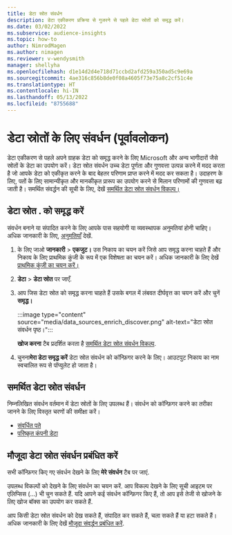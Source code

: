 ```yaml
---
title: डेटा स्रोत संवर्धन
description: डेटा एकीकरण प्रक्रिया से गुजरने से पहले डेटा स्रोतों को समृद्ध करें।
ms.date: 03/02/2022
ms.subservice: audience-insights
ms.topic: how-to
author: NimrodMagen
ms.author: nimagen
ms.reviewer: v-wendysmith
manager: shellyha
ms.openlocfilehash: d1e14d2d4e718d71ccbd2afd259a350ad5c9e69a
ms.sourcegitcommit: 4ae316c856b8de0f08a4605f73e75a8c2cf51c4e
ms.translationtype: HT
ms.contentlocale: hi-IN
ms.lasthandoff: 05/13/2022
ms.locfileid: "8755688"
---
```

# <a name="enrichment-for-data-sources-preview"></a>डेटा स्रोतों के लिए संवर्धन (पूर्वावलोकन)

डेटा एकीकरण से पहले अपने ग्राहक डेटा को समृद्ध करने के लिए Microsoft और अन्य भागीदारों जैसे स्रोतों के डेटा का उपयोग करें। डेटा स्रोत संवर्धन उच्च डेटा पूर्णता और गुणवत्ता उत्पन्न करने में मदद करता है जो आपके डेटा को एकीकृत करने के बाद बेहतर परिणाम प्राप्त करने में मदद कर सकता है। उदाहरण के लिए, पतों के लिए सामान्यीकृत और मानकीकृत प्रारूप का उपयोग करने से मिलान परिणामों की गुणवत्ता बढ़ जाती है। समर्थित संवर्द्धन की सूची के लिए, देखें [समर्थित डेटा स्रोत संवर्धन विकल्प।](#supported-data-source-enrichments)

## <a name="enrich-a-data-source"></a>डेटा स्रोत . को समृद्ध करें

संवर्धन बनाने या संपादित करने के लिए आपके पास सहयोगी या व्यवस्थापक अनुमतियां होनी चाहिए। अधिक जानकारी के लिए, [अनुमतियाँ](permissions.md) देखें.  

1. के लिए जाओ **जानकारी** > **एकजुट।** उस निकाय का चयन करें जिसे आप समृद्ध करना चाहते हैं और निकाय के लिए प्राथमिक कुंजी के रूप में एक विशेषता का चयन करें। अधिक जानकारी के लिए देखें [प्राथमिक कुंजी का चयन करें।](map-entities.md#select-primary-key-and-semantic-type-for-attributes)

1. **डेटा** > **डेटा स्रोत** पर जाएँ.

1. आप जिस डेटा स्रोत को समृद्ध करना चाहते हैं उसके बगल में लंबवत दीर्घवृत्त का चयन करें और चुनें **समृद्ध।**

   :::image type="content" source="media/data_sources_enrich_discover.png" alt-text="डेटा स्रोत संवर्धन पृष्ठ।":::

   **खोज करना** टैब प्रदर्शित करता है [समर्थित डेटा स्रोत संवर्धन विकल्प](#supported-data-source-enrichments).

1. चुनना**मेरा डेटा समृद्ध करें** डेटा स्रोत संवर्धन को कॉन्फ़िगर करने के लिए। आउटपुट निकाय का नाम स्वचालित रूप से पॉप्युलेट हो जाता है।

## <a name="supported-data-source-enrichments"></a>समर्थित डेटा स्रोत संवर्धन

निम्नलिखित संवर्धन वर्तमान में डेटा स्रोतों के लिए उपलब्ध हैं। संवर्धन को कॉन्फ़िगर करने का तरीका जानने के लिए विस्तृत चरणों की समीक्षा करें।

- [संवर्धित पते](enrichment-enhanced-addresses.md)
- [परिष्कृत कंपनी डेटा](enrichment-enhanced-company-data.md)

## <a name="manage-existing-data-source-enrichments"></a>मौजूदा डेटा स्रोत संवर्धन प्रबंधित करें

सभी कॉन्फ़िगर किए गए संवर्धन देखने के लिए **मेरे संवर्धन** टैब पर जाएं.

उपलब्ध विकल्पों को देखने के लिए संवर्धन का चयन करें. आप विकल्प देखने के लिए सूची आइटम पर एलिप्सिस (...) भी चुन सकते हैं. यदि आपने कई संवर्धन कॉन्फ़िगर किए हैं, तो आप इसे तेजी से खोजने के लिए खोज बॉक्स का उपयोग कर सकते हैं.

आप किसी डेटा स्रोत संवर्धन को देख सकते हैं, संपादित कर सकते हैं, चला सकते हैं या हटा सकते हैं। अधिक जानकारी के लिए देखें [मौजूदा संवर्द्धन प्रबंधित करें](enrichment-hub.md).
